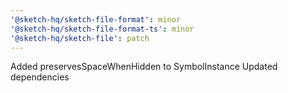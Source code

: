```yaml
---
'@sketch-hq/sketch-file-format': minor
'@sketch-hq/sketch-file-format-ts': minor
'@sketch-hq/sketch-file': patch
---
```


Added preservesSpaceWhenHidden to SymbolInstance
Updated dependencies
